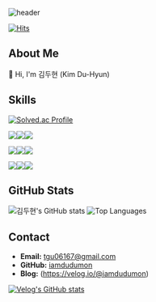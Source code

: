 ![header](https://capsule-render.vercel.app/api?type=venom&color=random&text=iamdudumon%20profile&fontColor=d6ace6)

[![Hits](https://hits.seeyoufarm.com/api/count/incr/badge.svg?url=https%3A%2F%2Fgithub.com%2Fiamdudumon%2Fhit-counter&count_bg=%2379C83D&title_bg=%23555555&icon=opslevel.svg&icon_color=%23E7E7E7&title=hits&edge_flat=false)](https://hits.seeyoufarm.com)
## About Me
👋 Hi, I'm 김두현 (Kim Du-Hyun)

## Skills
[![Solved.ac Profile](http://mazassumnida.wtf/api/v2/generate_badge?boj=tgu06167)](https://solved.ac/tgu06167/)

<img src="https://img.shields.io/badge/Node.js-5FA04E?style=for-the-badge&logo=Node.js&logoColor=white"><img src="https://img.shields.io/badge/Express-000000?style=for-the-badge&logo=Express&logoColor=white"><img src="https://img.shields.io/badge/JavaScript-F7DF1E?style=for-the-badge&logo=JavaScript&logoColor=white">

<img src="https://img.shields.io/badge/MySQL-4479A1?style=for-the-badge&logo=MySQL&logoColor=white"><img src="https://img.shields.io/badge/MognoDB-47A248?style=for-the-badge&logo=MongoDB&logoColor=white"><img src="https://img.shields.io/badge/InFluxDB-22ADF6?style=for-the-badge&logo=InFluxDB&logoColor=white">

<img src="https://img.shields.io/badge/C-A8B9CC?style=for-the-badge&logo=C&logoColor=white"><img src="https://img.shields.io/badge/Python-3776AB?style=for-the-badge&logo=Python&logoColor=white"><img src="https://img.shields.io/badge/AndroidStudio-3DDC84?style=for-the-badge&logo=AndroidStudio&logoColor=white">


## GitHub Stats
![김두현's GitHub stats](https://github-readme-stats.vercel.app/api?username=iamdudumon&show_icons=true&theme=radical)
![Top Languages](https://github-readme-stats.vercel.app/api/top-langs/?username=iamdudumon&layout=compact&theme=radical)

## Contact
- **Email:** tgu06167@gmail.com
- **GitHub:** [iamdudumon](https://github.com/iamdudumon)
- **Blog:** (https://velog.io/@iamdudumon)
  
[![Velog's GitHub stats](https://velog-readme-stats.vercel.app/api?name=iamdudumon)](https://github.com/iamdudumon/velog-readme-stats)
